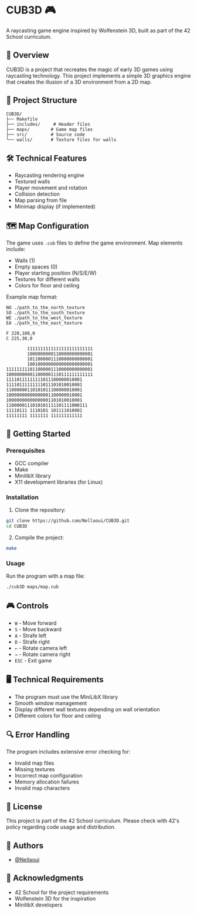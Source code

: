 # CUB3D 🎮

A raycasting game engine inspired by Wolfenstein 3D, built as part of the 42 School curriculum.

## 🌟 Overview

CUB3D is a project that recreates the magic of early 3D games using raycasting technology. This project implements a simple 3D graphics engine that creates the illusion of a 3D environment from a 2D map.

## 📁 Project Structure
```
CUB3D/
├── Makefile
├── includes/     # Header files
├── maps/        # Game map files
├── src/         # Source code
└── walls/       # Texture files for walls
```

## 🛠️ Technical Features

- Raycasting rendering engine
- Textured walls
- Player movement and rotation
- Collision detection
- Map parsing from file
- Minimap display (if implemented)

## 🗺️ Map Configuration

The game uses `.cub` files to define the game environment. Map elements include:
- Walls (1)
- Empty spaces (0)
- Player starting position (N/S/E/W)
- Textures for different walls
- Colors for floor and ceiling

Example map format:
```
NO ./path_to_the_north_texture
SO ./path_to_the_south_texture
WE ./path_to_the_west_texture
EA ./path_to_the_east_texture

F 220,100,0
C 225,30,0

        1111111111111111111111111
        1000000000110000000000001
        1011000001110000000000001
        1001000000000000000000001
111111111011000001110000000000001
100000000011000001110111111111111
11110111111111011100000010001
11110111111111011101010010001
11000000110101011100000010001
10000000000000001100000010001
10000000000000001101010010001
11000001110101011111011110N0111
11110111 1110101 101111010001
11111111 1111111 111111111111
```

## 🚀 Getting Started

### Prerequisites
- GCC compiler
- Make
- MinilibX library
- X11 development libraries (for Linux)

### Installation

1. Clone the repository:
```bash
git clone https://github.com/Nellaoui/CUB3D.git
cd CUB3D
```

2. Compile the project:
```bash
make
```

### Usage

Run the program with a map file:
```bash
./cub3D maps/map.cub
```

## 🎮 Controls

- `W` - Move forward
- `S` - Move backward
- `A` - Strafe left
- `D` - Strafe right
- `←` - Rotate camera left
- `→` - Rotate camera right
- `ESC` - Exit game

## 🖥️ Technical Requirements

- The program must use the MiniLibX library
- Smooth window management
- Display different wall textures depending on wall orientation
- Different colors for floor and ceiling

## 🔍 Error Handling

The program includes extensive error checking for:
- Invalid map files
- Missing textures
- Incorrect map configuration
- Memory allocation failures
- Invalid map characters

## 📝 License

This project is part of the 42 School curriculum. Please check with 42's policy regarding code usage and distribution.

## 👥 Authors

- [@Nellaoui](https://github.com/Nellaoui)

## 🙏 Acknowledgments

- 42 School for the project requirements
- Wolfenstein 3D for the inspiration
- MinilibX developers
